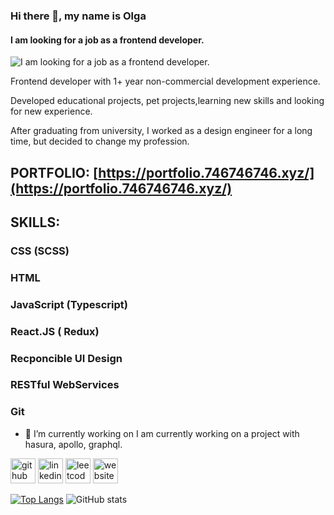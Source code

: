 ### Hi there 👋, my name is Olga
#### I am looking for a job as a frontend developer.
![I am looking for a job as a frontend developer.](https://images.pexels.com/photos/4559555/pexels-photo-4559555.jpeg)

Frontend developer with 1+ year non-commercial development experience.

Developed educational projects, pet projects,learning new skills and looking for new experience.

After graduating from university, I worked as a design engineer for a long time, but decided to change my profession.

## PORTFOLIO: [https://portfolio.746746746.xyz/](https://portfolio.746746746.xyz/)

## SKILLS:  
### CSS (SCSS)
### HTML
### JavaScript (Typescript)
### React.JS ( Redux)
### Recponcible UI Design
### RESTful WebServices
### Git

- 🔭 I’m currently working on I am currently working on a project with hasura, apollo, graphql.
  
[<img src='https://cdn.jsdelivr.net/npm/simple-icons@3.0.1/icons/github.svg' alt='github' height='40'>](https://github.com/https://github.com/OlgaTabisheva)  [<img src='https://cdn.jsdelivr.net/npm/simple-icons@3.0.1/icons/linkedin.svg' alt='linkedin' height='40'>](https://www.linkedin.com/in/https://www.linkedin.com/in/olga-tabisheva-67541b258//)  [<img src='https://cdn.jsdelivr.net/npm/simple-icons@3.0.1/icons/leetcode.svg' alt='leetcode' height='40'>](https://leetcode.com/OlgaTabisheva/) [<img src='https://cdn.jsdelivr.net/npm/simple-icons@3.0.1/icons/icloud.svg' alt='website' height='40'>](https://portfolio.746746746.xyz/)  

[![Top Langs](https://github-readme-stats.vercel.app/api/top-langs/?username=OlgaTabisheva)](https://github.com/anuraghazra/github-readme-stats) ![GitHub stats](https://github-readme-stats.vercel.app/api?username=OlgaTabisheva&show_icons=true)  


